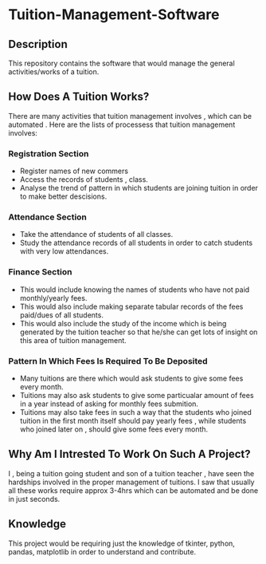 # Tuition-Management-Software

## Description

This repository contains the software that would manage the general activities/works of a tuition.

## How Does A Tuition Works?

There are many activities that tuition management involves , which can be automated . Here are the lists of processess that tuition management involves:

### Registration Section

* Register names of new commers
* Access the records of students , class.
* Analyse the trend of pattern in which students are joining tuition in order to make better descisions.

### Attendance Section

* Take the attendance of students of all classes.
* Study the attendance records of all students in order to catch students with very low attendances.

### Finance Section

* This would include knowing the names of students who have not paid monthly/yearly fees.
* This would also include making separate tabular records of the fees paid/dues of all students.
* This would also include the study of the income which is being generated by the tuition teacher so that he/she can get lots of insight on this area of tuition management.

### Pattern In Which Fees Is Required To Be Deposited

* Many tuitions are there which would ask students to give some fees every month.
* Tuitions may also ask students to give some particualar amount of fees in a year instead of asking for monthly fees submition.
* Tuitions may also take fees in such a way that the students who joined tuition in the first month itself should pay yearly fees , while students who joined later on , should give some fees every month.

## Why Am I Intrested To Work On Such A Project?

I , being a tuition going student and son of a tuition teacher , have seen the hardships involved in the proper management of tuitions. I saw that usually all these works require approx 3-4hrs which can be automated and be done in just seconds.

## Knowledge

This project would be requiring just the knowledge of tkinter, python, pandas, matplotlib in order to understand and contribute.